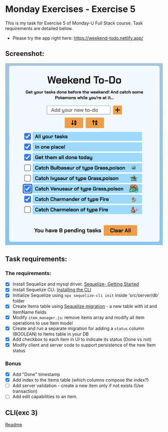 # Monday Exercises - Exercise 5

This is my task for Exercise 5 of Monday-U Full Stack course. Task requirements are detailed below.

-  Please try the app right here: https://weekend-todo.netlify.app/

## Screenshot:

![app screenshot](./client/readme-assets/Screenshot.png)

## Task requirements:

### The requirements:

-  [x] Install Sequelize and mysql driver. [Sequelize- Getting Started](https://sequelize.org/docs/v6/getting-started/)
-  [x] Install Sequelize CLI. [Installing the CLI](https://sequelize.org/docs/v6/other-topics/migrations/)
-  [x] Initialize Sequelize using `npx sequelize-cli init` inside 'src/server/db' folder
-  [x] Create Items table using [Sequelize migration](https://sequelize.org/docs/v6/other-topics/migrations/#creating-the-first-model-and-migration) - a new table with id and ItemName fields
-  [x] Modify `item_manager.js`: remove items array and modify all item operations to use Item model
-  [x] Create and run a separate migration for adding a `status` column (BOOLEAN) to Items table in your DB
-  [x] Add checkbox to each item in UI to indicate its status (Done vs not)
-  [x] Modify client and server code to support persistence of the new Item status

### Bonus

-  [x] Add "Done" timestamp
-  [x] Add index to the Items table (which columns compose the index?)
-  [ ] Add server validation - create a new item only if not exists (Use transaction)
-  [ ] Add edit capabilities to an item.

## CLI(exc 3)

[Readme](./cli-ex3/README.md)
